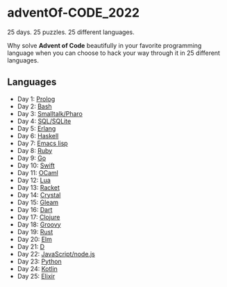 # adventOf-CODE_2022

25 days. 25 puzzles. 25 different languages.

Why solve **Advent of Code** beautifully in your favorite programming language
when you can choose to hack your way through it in 25 different languages.

## Languages

- Day 1: [Prolog](https://www.swi-prolog.org/)
- Day 2: [Bash](https://www.gnu.org/software/bash/)
- Day 3: [Smalltalk/Pharo](https://pharo.org/)
- Day 4: [SQL/SQLite](https://www.sqlite.org/index.html)
- Day 5: [Erlang](https://www.erlang.org/)
- Day 6: [Haskell](https://www.haskell.org/)
- Day 7: [Emacs lisp](https://www.gnu.org/software/emacs/)
- Day 8: [Ruby](https://www.ruby-lang.org/en/)
- Day 9: [Go](https://go.dev/)
- Day 10: [Swift](https://www.swift.org/)
- Day 11: [OCaml](https://ocaml.org/)
- Day 12: [Lua](https://www.lua.org/)
- Day 13: [Racket](https://racket-lang.org/)
- Day 14: [Crystal](https://crystal-lang.org/)
- Day 15: [Gleam](https://gleam.run/)
- Day 16: [Dart](https://dart.dev/)
- Day 17: [Clojure](https://clojure.org/)
- Day 18: [Groovy](http://www.groovy-lang.org/)
- Day 19: [Rust](https://www.rust-lang.org/)
- Day 20: [Elm](https://elm-lang.org/)
- Day 21: [D](https://dlang.org/)
- Day 22: [JavaScript/node.js](https://nodejs.org/)
- Day 23: [Python](https://www.python.org/)
- Day 24: [Kotlin](https://kotlinlang.org/)
- Day 25: [Elixir](https://elixir-lang.org/)
